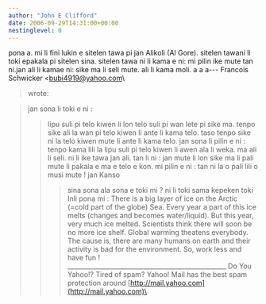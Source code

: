 ```yaml
---
author: "John E Clifford"
date: 2006-09-29T14:31:00+00:00
nestinglevel: 0
---
```

pona a. mi li fini lukin e sitelen tawa pi jan Alikoli (Al Gore). sitelen tawani li toki epakala pi sitelen sina. sitelen tawa ni li kama e ni: mi pilin ike mute tan ni.jan ali li kamae ni: sike ma li seli mute. ali li kama moli. a a a---
 Francois Schwicker <[bubi4919@yahoo.com](mailto://bubi4919@yahoo.com)\
> wrote:

> jan sona li toki e ni :
>> lipu suli pi telo kiwen li lon telo suli pi wan lete
> pi sike ma. tenpo sike ali la wan pi telo kiwen li
> ante li kama telo. taso tenpo sike ni la telo kiwen
> mute li ante li kama telo.
>> jan sona li pilin e ni :
>> tenpo kama lili la lipu suli pi telo kiwen li awen ala
> li weka. ma ali li seli. ni li ike tawa jan ali.
>> tan li ni :
>> jan mute li lon sike ma li pali mute li pakala e ma e
> telo e kon.
>> mi pilin e ni :
>> tan ni la o pali lili o musi mute !
>> jan Kanso
>>> sina sona ala sona e toki mi ? ni li toki sama kepeken
> toki Inli pona mi :
>> There is a big layer of ice on the Arctic (=cold part
> of the globe) Sea. Every year a part of this ice melts
> (changes and becomes water/liquid). But this year,
> very much ice melted. Scientists think there will soon
> be no more ice shelf. Global warming theatens
> everybody. The cause is, there are many humans on
> earth and their activity is bad for the environment.
>> So, work less and have fun !
>> \_\_\_\_\_\_\_\_\_\_\_\_\_\_\_\_\_\_\_\_\_\_\_\_\_\_\_\_\_\_\_\_\_\_\_\_\_\_\_\_\_\_\_\_\_\_\_\_\_\_
> Do You Yahoo!?
> Tired of spam? Yahoo! Mail has the best spam protection around
> [http://mail.yahoo.com](http://mail.yahoo.com)\
>